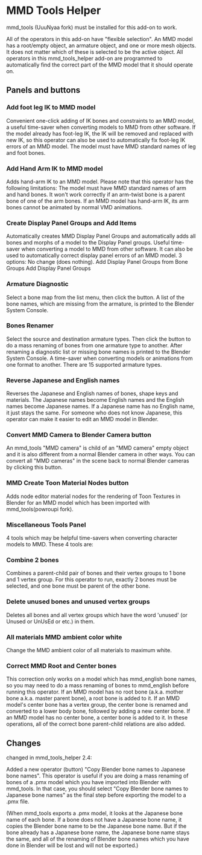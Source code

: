# MMD Tools Helper

mmd_tools (UuuNyaa fork) must be installed for this add-on to work.

All of the operators in this add-on have "flexible selection". An MMD model has a root/empty object, an armature object, and one or more mesh objects. It does not matter which of these is selected to be the active object. All operators in this mmd_tools_helper add-on are programmed to automatically find the correct part of the MMD model that it should operate on.

## Panels and buttons

### Add foot leg IK to MMD model

Convenient one-click adding of IK bones and constraints to an MMD model, a useful time-saver when converting models to MMD from other software. If the model already has foot-leg IK, the IK will be removed and replaced with new IK, so this operator can also be used to automatically fix foot-leg IK errors of an MMD model. The model must have MMD standard names of leg and foot bones.

### Add Hand Arm IK to MMD model

Adds hand-arm IK to an MMD model. Please note that this operator has the following limitations:
The model must have MMD standard names of arm and hand bones.
It won't work correctly if an arm-twist bone is a parent bone of one of the arm bones.
If an MMD model has hand-arm IK, its arm bones cannot be animated by normal VMD animations.

### Create Display Panel Groups and Add Items

Automatically creates MMD Display Panel Groups and automatically adds all bones and morphs of a model to the Display Panel groups. Useful time-saver when converting a model to MMD from other software. It can also be used to automatically correct display panel errors of an MMD model.
3 options:
No change (does nothing).
Add Display Panel Groups from Bone Groups
Add Display Panel Groups

### Armature Diagnostic

Select a bone map from the list menu, then click the button. A list of the bone names, which are missing from the armature, is printed to the Blender System Console.

### Bones Renamer

Select the source and destination armature types. Then click the button to do a mass renaming of bones from one armature type to another. After renaming a diagnostic list or missing bone names is printed to the Blender System Console. A time-saver when converting models or animations from one format to another. There are 15 supported armature types.

### Reverse Japanese and English names

Reverses the Japanese and English names of bones, shape keys and materials. The Japanese names become English names and the English names become Japanese names. If a Japanese name has no English name, it just stays the same. For someone who does not know Japanese, this operator can make it easier to edit an MMD model in Blender.

### Convert MMD Camera to Blender Camera button

An mmd_tools "MMD camera" is child of an "MMD camera" empty object and it is also different from a normal Blender camera in other ways. You can convert all "MMD cameras" in the scene back to normal Blender cameras by clicking this button.

### MMD Create Toon Material Nodes button

Adds node editor material nodes for the rendering of Toon Textures in Blender for an MMD model which has been imported with mmd_tools(powroupi fork).

### Miscellaneous Tools Panel

4 tools which may be helpful time-savers when converting character models to MMD. These 4 tools are:

### Combine 2 bones

Combines a parent-child pair of bones and their vertex groups to 1 bone and 1 vertex group.
For this operator to run, exactly 2 bones must be selected, and one bone must be parent of the other bone.

### Delete unused bones and unused vertex groups

Deletes all bones and all vertex groups which have the word 'unused' (or Unused or UnUsEd or etc.) in them.

### All materials MMD ambient color white

Change the MMD ambient color of all materials to maximum white.

### Correct MMD Root and Center bones

This correction only works on a model which has mmd_english bone names, so you may need to do a mass renaming of bones to mmd_english before running this operator. If an MMD model has no root bone (a.k.a. mother bone a.k.a. master parent bone), a root bone is added to it. If an MMD model's center bone has a vertex group, the center bone is renamed and converted to a lower body bone, followed by adding a new center bone. If an MMD model has no center bone, a center bone is added to it. In these operations, all of the correct bone parent-child relations are also added.

## Changes

changed in mmd_tools_helper 2.4:

Added a new operator (button) "Copy Blender bone names to Japanese bone names".
This operator is useful if you are doing a mass renaming of bones of a .pmx model which you have imported into Blender with mmd_tools. In that case, you should select "Copy Blender bone names to Japanese bone names" as the final step before exporting the model to a .pmx file.

(When mmd_tools exports a .pmx model, it looks at the Japanese bone name of each bone. If a bone does not have a Japanese bone name, it copies the Blender bone name to be the Japanese bone name. But if the bone already has a Japanese bone name, the Japanese bone name stays the same, and all of the renaming of Blender bone names which you have done in Blender will be lost and will not be exported.)
